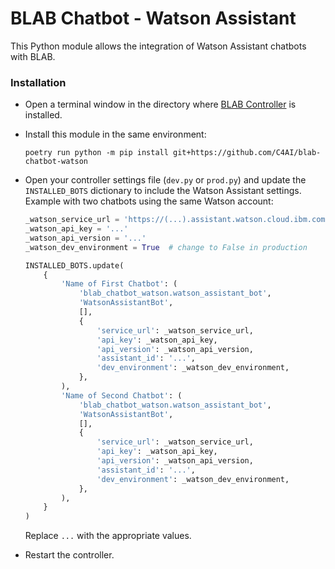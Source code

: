 # BLAB Chatbot - Watson Assistant

This Python module allows the integration of Watson Assistant chatbots with
BLAB.

### Installation

- Open a terminal window in the directory where
  [BLAB Controller](../../../blab-controller) is installed.
- Install this module in the same environment:

  ```shell
  poetry run python -m pip install git+https://github.com/C4AI/blab-chatbot-watson
  ```
- Open your controller settings file (`dev.py` or `prod.py`) and update
  the `INSTALLED_BOTS` dictionary to include the Watson Assistant settings.
  Example with two chatbots using the same Watson account:

  ```python
  _watson_service_url = 'https://(...).assistant.watson.cloud.ibm.com/instances/(...)'
  _watson_api_key = '...'
  _watson_api_version = '...'
  _watson_dev_environment = True  # change to False in production

  INSTALLED_BOTS.update(
      {
          'Name of First Chatbot': (
              'blab_chatbot_watson.watson_assistant_bot',
              'WatsonAssistantBot',
              [],
              {
                  'service_url': _watson_service_url,
                  'api_key': _watson_api_key,
                  'api_version': _watson_api_version,
                  'assistant_id': '...',
                  'dev_environment': _watson_dev_environment,
              },
          ),
          'Name of Second Chatbot': (
              'blab_chatbot_watson.watson_assistant_bot',
              'WatsonAssistantBot',
              [],
              {
                  'service_url': _watson_service_url,
                  'api_key': _watson_api_key,
                  'api_version': _watson_api_version,
                  'assistant_id': '...',
                  'dev_environment': _watson_dev_environment,
              },
          ),
      }
  )
  ```
  Replace `...` with the appropriate values.

- Restart the controller.
